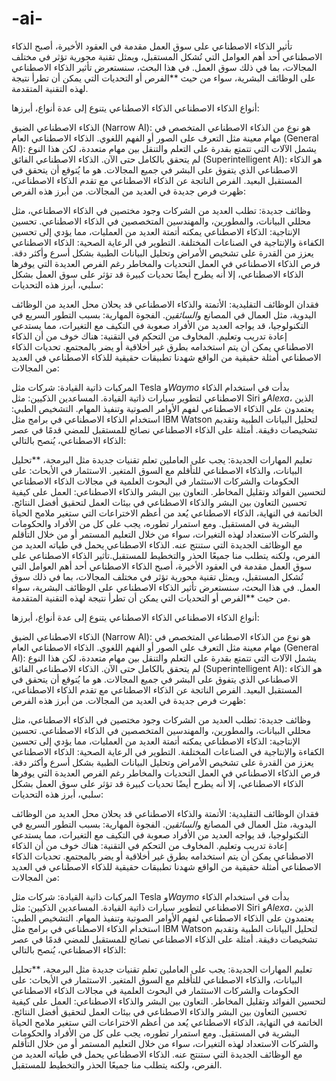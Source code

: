 # -ai-
تأثير الذكاء الاصطناعي على سوق العمل
مقدمة
في العقود الأخيرة، أصبح الذكاء الاصطناعي أحد أهم العوامل التي تُشكل المستقبل، ويمثل تقنية محورية تؤثر في مختلف المجالات، بما في ذلك سوق العمل. في هذا البحث، سنستعرض تأثير الذكاء الاصطناعي على الوظائف البشرية، سواء من حيث **الفرص أو التحديات التي يمكن أن تطرأ نتيجة لهذه التقنية المتقدمة.

أنواع الذكاء الاصطناعي
الذكاء الاصطناعي يتنوع إلى عدة أنواع، أبرزها:

الذكاء الاصطناعي الضيق (Narrow AI): هو نوع من الذكاء الاصطناعي المتخصص في مهام معينة مثل التعرف على الصور أو الفهم اللغوي.
الذكاء الاصطناعي العام (General AI): يشمل الآلات التي تتمتع بقدرة على التعلم والتنقل بين مهام متعددة، لكن هذا النوع لم يتحقق بالكامل حتى الآن.
الذكاء الاصطناعي الفائق (Superintelligent AI): هو الذكاء الاصطناعي الذي يتفوق على البشر في جميع المجالات. هو ما يُتوقع أن يتحقق في المستقبل البعيد.
الفرص الناتجة عن الذكاء الاصطناعي
مع تقدم الذكاء الاصطناعي، ظهرت فرص جديدة في العديد من المجالات. من أبرز هذه الفرص:

وظائف جديدة: تطلب العديد من الشركات وجود مختصين في الذكاء الاصطناعي، مثل محللي البيانات، والمطورين، والمهندسين المتخصصين في الذكاء الاصطناعي.
تحسين الإنتاجية: الذكاء الاصطناعي يمكنه أتمتة العديد من العمليات، مما يؤدي إلى تحسين الكفاءة والإنتاجية في الصناعات المختلفة.
التطوير في الرعاية الصحية: الذكاء الاصطناعي يعزز من القدرة على تشخيص الأمراض وتحليل البيانات الطبية بشكل أسرع وأكثر دقة.
فرص الذكاء الاصطناعي في العمل
التحديات والمخاطر
رغم الفرص العديدة التي يوفرها الذكاء الاصطناعي، إلا أنه يطرح أيضًا تحديات كبيرة قد تؤثر على سوق العمل بشكل سلبي، أبرز هذه التحديات:

فقدان الوظائف التقليدية: الأتمتة والذكاء الاصطناعي قد يحلان محل العديد من الوظائف اليدوية، مثل العمال في المصانع و*السائقين*.
الفجوة المهارية: بسبب التطور السريع في التكنولوجيا، قد يواجه العديد من الأفراد صعوبة في التكيف مع التغيرات، مما يستدعي إعادة تدريب وتعليم.
المخاوف من التحكم في التقنية: هناك خوف من أن الذكاء الاصطناعي يمكن أن يتم استخدامه بطرق غير أخلاقية أو يضر بالمجتمع.
تحديات الذكاء الاصطناعي
أمثلة حقيقية من الواقع
شهدنا تطبيقات حقيقية للذكاء الاصطناعي في العديد من المجالات:

المركبات ذاتية القيادة: شركات مثل Tesla و*Waymo* بدأت في استخدام الذكاء الاصطناعي لتطوير سيارات ذاتية القيادة.
المساعدين الذكيين: مثل Siri و*Alexa*، الذين يعتمدون على الذكاء الاصطناعي لفهم الأوامر الصوتية وتنفيذ المهام.
التشخيص الطبي: استخدام الذكاء الاصطناعي في برامج مثل IBM Watson لتحليل البيانات الطبية وتقديم تشخيصات دقيقة.
أمثلة على الذكاء الاصطناعي
نصائح للمستقبل
للمضي قدمًا في عصر الذكاء الاصطناعي، يُنصح بالتالي:

تعليم المهارات الجديدة: يجب على العاملين تعلم تقنيات جديدة مثل البرمجة، **تحليل البيانات، والذكاء الاصطناعي للتأقلم مع السوق المتغير.
الاستثمار في الأبحاث: على الحكومات والشركات الاستثمار في البحوث العلمية في مجالات الذكاء الاصطناعي لتحسين الفوائد وتقليل المخاطر.
التعاون بين البشر والذكاء الاصطناعي: العمل على كيفية تحسين التعاون بين البشر والذكاء الاصطناعي في بيئات العمل لتحقيق أفضل النتائج.
الخاتمة
في النهاية، الذكاء الاصطناعي يُعد من أعظم الاختراعات التي ستغير ملامح الحياة البشرية في المستقبل. ومع استمرار تطوره، يجب على كل من الأفراد والحكومات والشركات الاستعداد لهذه التغيرات، سواء من خلال التعليم المستمر أو من خلال التأقلم مع الوظائف الجديدة التي ستنتج عنه. الذكاء الاصطناعي يحمل في طياته العديد من الفرص، ولكنه يتطلب منا جميعًا الحذر والتخطيط للمستقبل.تأثير الذكاء الاصطناعي على سوق العمل
مقدمة
في العقود الأخيرة، أصبح الذكاء الاصطناعي أحد أهم العوامل التي تُشكل المستقبل، ويمثل تقنية محورية تؤثر في مختلف المجالات، بما في ذلك سوق العمل. في هذا البحث، سنستعرض تأثير الذكاء الاصطناعي على الوظائف البشرية، سواء من حيث **الفرص أو التحديات التي يمكن أن تطرأ نتيجة لهذه التقنية المتقدمة.

أنواع الذكاء الاصطناعي
الذكاء الاصطناعي يتنوع إلى عدة أنواع، أبرزها:

الذكاء الاصطناعي الضيق (Narrow AI): هو نوع من الذكاء الاصطناعي المتخصص في مهام معينة مثل التعرف على الصور أو الفهم اللغوي.
الذكاء الاصطناعي العام (General AI): يشمل الآلات التي تتمتع بقدرة على التعلم والتنقل بين مهام متعددة، لكن هذا النوع لم يتحقق بالكامل حتى الآن.
الذكاء الاصطناعي الفائق (Superintelligent AI): هو الذكاء الاصطناعي الذي يتفوق على البشر في جميع المجالات. هو ما يُتوقع أن يتحقق في المستقبل البعيد.
الفرص الناتجة عن الذكاء الاصطناعي
مع تقدم الذكاء الاصطناعي، ظهرت فرص جديدة في العديد من المجالات. من أبرز هذه الفرص:

وظائف جديدة: تطلب العديد من الشركات وجود مختصين في الذكاء الاصطناعي، مثل محللي البيانات، والمطورين، والمهندسين المتخصصين في الذكاء الاصطناعي.
تحسين الإنتاجية: الذكاء الاصطناعي يمكنه أتمتة العديد من العمليات، مما يؤدي إلى تحسين الكفاءة والإنتاجية في الصناعات المختلفة.
التطوير في الرعاية الصحية: الذكاء الاصطناعي يعزز من القدرة على تشخيص الأمراض وتحليل البيانات الطبية بشكل أسرع وأكثر دقة.
فرص الذكاء الاصطناعي في العمل
التحديات والمخاطر
رغم الفرص العديدة التي يوفرها الذكاء الاصطناعي، إلا أنه يطرح أيضًا تحديات كبيرة قد تؤثر على سوق العمل بشكل سلبي، أبرز هذه التحديات:

فقدان الوظائف التقليدية: الأتمتة والذكاء الاصطناعي قد يحلان محل العديد من الوظائف اليدوية، مثل العمال في المصانع و*السائقين*.
الفجوة المهارية: بسبب التطور السريع في التكنولوجيا، قد يواجه العديد من الأفراد صعوبة في التكيف مع التغيرات، مما يستدعي إعادة تدريب وتعليم.
المخاوف من التحكم في التقنية: هناك خوف من أن الذكاء الاصطناعي يمكن أن يتم استخدامه بطرق غير أخلاقية أو يضر بالمجتمع.
تحديات الذكاء الاصطناعي
أمثلة حقيقية من الواقع
شهدنا تطبيقات حقيقية للذكاء الاصطناعي في العديد من المجالات:

المركبات ذاتية القيادة: شركات مثل Tesla و*Waymo* بدأت في استخدام الذكاء الاصطناعي لتطوير سيارات ذاتية القيادة.
المساعدين الذكيين: مثل Siri و*Alexa*، الذين يعتمدون على الذكاء الاصطناعي لفهم الأوامر الصوتية وتنفيذ المهام.
التشخيص الطبي: استخدام الذكاء الاصطناعي في برامج مثل IBM Watson لتحليل البيانات الطبية وتقديم تشخيصات دقيقة.
أمثلة على الذكاء الاصطناعي
نصائح للمستقبل
للمضي قدمًا في عصر الذكاء الاصطناعي، يُنصح بالتالي:

تعليم المهارات الجديدة: يجب على العاملين تعلم تقنيات جديدة مثل البرمجة، **تحليل البيانات، والذكاء الاصطناعي للتأقلم مع السوق المتغير.
الاستثمار في الأبحاث: على الحكومات والشركات الاستثمار في البحوث العلمية في مجالات الذكاء الاصطناعي لتحسين الفوائد وتقليل المخاطر.
التعاون بين البشر والذكاء الاصطناعي: العمل على كيفية تحسين التعاون بين البشر والذكاء الاصطناعي في بيئات العمل لتحقيق أفضل النتائج.
الخاتمة
في النهاية، الذكاء الاصطناعي يُعد من أعظم الاختراعات التي ستغير ملامح الحياة البشرية في المستقبل. ومع استمرار تطوره، يجب على كل من الأفراد والحكومات والشركات الاستعداد لهذه التغيرات، سواء من خلال التعليم المستمر أو من خلال التأقلم مع الوظائف الجديدة التي ستنتج عنه. الذكاء الاصطناعي يحمل في طياته العديد من الفرص، ولكنه يتطلب منا جميعًا الحذر والتخطيط للمستقبل.
